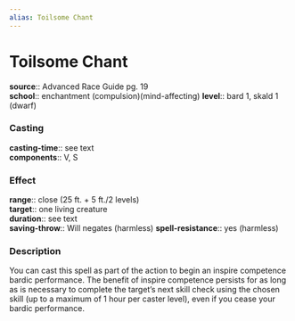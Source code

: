 ```yaml
---
alias: Toilsome Chant
---
```


# Toilsome Chant 

**source**:: Advanced Race Guide pg. 19  
**school**:: enchantment (compulsion)(mind-affecting)
**level**:: bard 1, skald 1 (dwarf)

### Casting 

**casting-time**:: see text  
**components**:: V, S

### Effect 

**range**:: close (25 ft. + 5 ft./2 levels)  
**target**:: one living creature  
**duration**:: see text  
**saving-throw**:: Will negates (harmless)
**spell-resistance**:: yes (harmless)

### Description 

You can cast this spell as part of the action to begin an inspire competence bardic performance. The benefit of inspire competence persists for as long as is necessary to complete the target’s next skill check using the chosen skill (up to a maximum of 1 hour per caster level), even if you cease your bardic performance.
